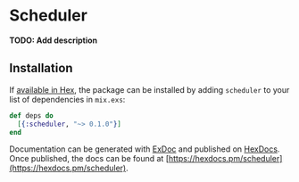 # Scheduler

**TODO: Add description**

## Installation

If [available in Hex](https://hex.pm/docs/publish), the package can be installed
by adding `scheduler` to your list of dependencies in `mix.exs`:

```elixir
def deps do
  [{:scheduler, "~> 0.1.0"}]
end
```

Documentation can be generated with [ExDoc](https://github.com/elixir-lang/ex_doc)
and published on [HexDocs](https://hexdocs.pm). Once published, the docs can
be found at [https://hexdocs.pm/scheduler](https://hexdocs.pm/scheduler).

